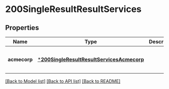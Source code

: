 # 200SingleResultResultServices


## Properties
Name | Type | Description | Notes
------------ | ------------- | ------------- | -------------
**acmecorp** | [***200SingleResultResultServicesAcmecorp**](200SingleResultResultServicesAcmecorp.md) |  | [optional] [default to nothing]


[[Back to Model list]](../README.md#models) [[Back to API list]](../README.md#api-endpoints) [[Back to README]](../README.md)


